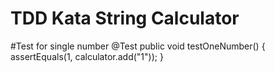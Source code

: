 # TDD Kata String Calculator

#Test for single number
@Test
	public void testOneNumber() {
		assertEquals(1, calculator.add("1"));
	}
